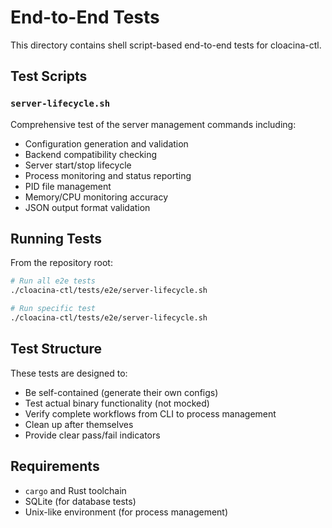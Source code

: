 # End-to-End Tests

This directory contains shell script-based end-to-end tests for cloacina-ctl.

## Test Scripts

### `server-lifecycle.sh`
Comprehensive test of the server management commands including:
- Configuration generation and validation
- Backend compatibility checking
- Server start/stop lifecycle
- Process monitoring and status reporting
- PID file management
- Memory/CPU monitoring accuracy
- JSON output format validation

## Running Tests

From the repository root:

```bash
# Run all e2e tests
./cloacina-ctl/tests/e2e/server-lifecycle.sh

# Run specific test
./cloacina-ctl/tests/e2e/server-lifecycle.sh
```

## Test Structure

These tests are designed to:
- Be self-contained (generate their own configs)
- Test actual binary functionality (not mocked)
- Verify complete workflows from CLI to process management
- Clean up after themselves
- Provide clear pass/fail indicators

## Requirements

- `cargo` and Rust toolchain
- SQLite (for database tests)
- Unix-like environment (for process management)
